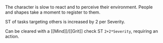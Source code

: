 The character is slow to react and to perceive their environment. People and shapes take a moment to register to them.

ST of tasks targeting others is increased by 2 per Severity.

Can be cleared with a [[Mind]]/[[Grit]] check ST `2+2*Severity`, requiring an action.
